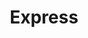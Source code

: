 ---
title: "Express"
url: /ciudad-autonoma-de-buenos-aires/express-avenida-almirante-brown-2/
shop: comodidad
---